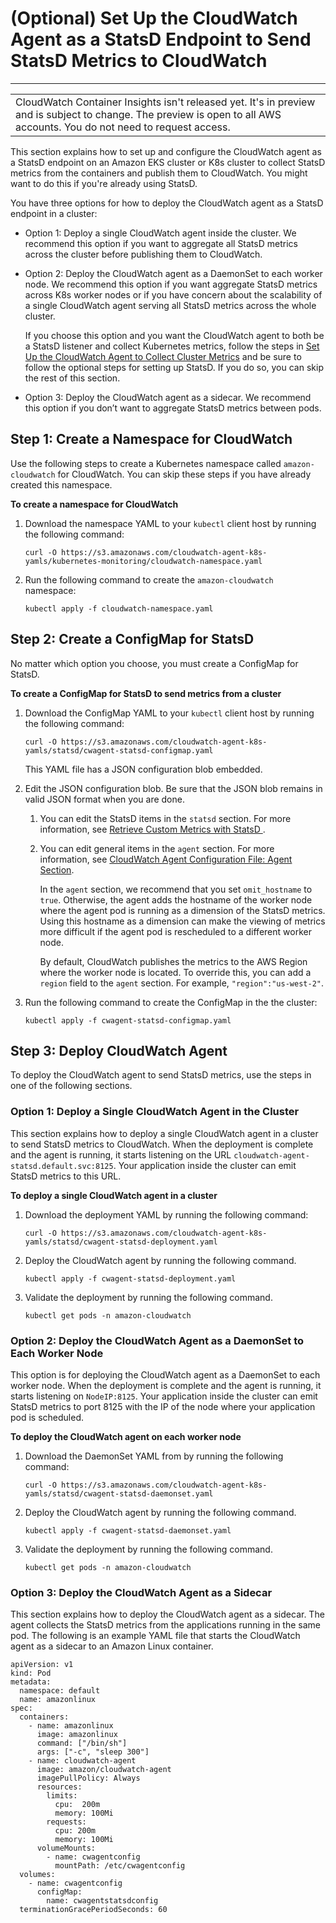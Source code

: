 # \(Optional\) Set Up the CloudWatch Agent as a StatsD Endpoint to Send StatsD Metrics to CloudWatch<a name="Container-Insights-setup-StatsD"></a>


****  

|  | 
| --- |
| CloudWatch Container Insights isn't released yet\. It's in preview and is subject to change\. The preview is open to all AWS accounts\. You do not need to request access\. | 

This section explains how to set up and configure the CloudWatch agent as a StatsD endpoint on an Amazon EKS cluster or K8s cluster to collect StatsD metrics from the containers and publish them to CloudWatch\. You might want to do this if you're already using StatsD\.

You have three options for how to deploy the CloudWatch agent as a StatsD endpoint in a cluster:
+ Option 1: Deploy a single CloudWatch agent inside the cluster\. We recommend this option if you want to aggregate all StatsD metrics across the cluster before publishing them to CloudWatch\.
+ Option 2: Deploy the CloudWatch agent as a DaemonSet to each worker node\. We recommend this option if you want aggregate StatsD metrics across K8s worker nodes or if you have concern about the scalability of a single CloudWatch agent serving all StatsD metrics across the whole cluster\.

  If you choose this option and you want the CloudWatch agent to both be a StatsD listener and collect Kubernetes metrics, follow the steps in [Set Up the CloudWatch Agent to Collect Cluster Metrics](Container-Insights-setup-metrics.md) and be sure to follow the optional steps for setting up StatsD\. If you do so, you can skip the rest of this section\.
+ Option 3: Deploy the CloudWatch agent as a sidecar\. We recommend this option if you don’t want to aggregate StatsD metrics between pods\.

## Step 1: Create a Namespace for CloudWatch<a name="create-namespace-statsd"></a>

Use the following steps to create a Kubernetes namespace called `amazon-cloudwatch` for CloudWatch\. You can skip these steps if you have already created this namespace\.

**To create a namespace for CloudWatch**

1. Download the namespace YAML to your `kubectl` client host by running the following command:

   ```
   curl -O https://s3.amazonaws.com/cloudwatch-agent-k8s-yamls/kubernetes-monitoring/cloudwatch-namespace.yaml
   ```

1. Run the following command to create the `amazon-cloudwatch` namespace:

   ```
   kubectl apply -f cloudwatch-namespace.yaml
   ```

## Step 2: Create a ConfigMap for StatsD<a name="Container-Insights-setup-StatsD-ConfigMap"></a>

No matter which option you choose, you must create a ConfigMap for StatsD\.

**To create a ConfigMap for StatsD to send metrics from a cluster**

1. Download the ConfigMap YAML to your `kubectl` client host by running the following command:

   ```
   curl -O https://s3.amazonaws.com/cloudwatch-agent-k8s-yamls/statsd/cwagent-statsd-configmap.yaml
   ```

   This YAML file has a JSON configuration blob embedded\. 

1. Edit the JSON configuration blob\. Be sure that the JSON blob remains in valid JSON format when you are done\.

   1. You can edit the StatsD items in the `statsd` section\. For more information, see [Retrieve Custom Metrics with StatsD ](CloudWatch-Agent-custom-metrics-statsd.md)\.

   1. You can edit general items in the `agent` section\. For more information, see [ CloudWatch Agent Configuration File: Agent Section](CloudWatch-Agent-Configuration-File-Details.md#CloudWatch-Agent-Configuration-File-Agentsection)\.

      In the `agent` section, we recommend that you set `omit_hostname` to `true`\. Otherwise, the agent adds the hostname of the worker node where the agent pod is running as a dimension of the StatsD metrics\. Using this hostname as a dimension can make the viewing of metrics more difficult if the agent pod is rescheduled to a different worker node\.

      By default, CloudWatch publishes the metrics to the AWS Region where the worker node is located\. To override this, you can add a `region` field to the `agent` section\. For example, `"region":"us-west-2"`\.

1. Run the following command to create the ConfigMap in the the cluster:

   ```
   kubectl apply -f cwagent-statsd-configmap.yaml
   ```

## Step 3: Deploy CloudWatch Agent<a name="Container-Insights-setup-StatsD-Deploy"></a>

To deploy the CloudWatch agent to send StatsD metrics, use the steps in one of the following sections\.

### Option 1: Deploy a Single CloudWatch Agent in the Cluster<a name="Container-Insights-setup-StatsD-single"></a>

This section explains how to deploy a single CloudWatch agent in a cluster to send StatsD metrics to CloudWatch\. When the deployment is complete and the agent is running, it starts listening on the URL `cloudwatch-agent-statsd.default.svc:8125`\. Your application inside the cluster can emit StatsD metrics to this URL\.

**To deploy a single CloudWatch agent in a cluster**

1. Download the deployment YAML by running the following command:

   ```
   curl -O https://s3.amazonaws.com/cloudwatch-agent-k8s-yamls/statsd/cwagent-statsd-deployment.yaml
   ```

1. Deploy the CloudWatch agent by running the following command\.

   ```
   kubectl apply -f cwagent-statsd-deployment.yaml
   ```

1. Validate the deployment by running the following command\.

   ```
   kubectl get pods -n amazon-cloudwatch
   ```

### Option 2: Deploy the CloudWatch Agent as a DaemonSet to Each Worker Node<a name="Container-Insights-setup-StatsD-each-worker"></a>

This option is for deploying the CloudWatch agent as a DaemonSet to each worker node\. When the deployment is complete and the agent is running, it starts listening on `NodeIP:8125`\. Your application inside the cluster can emit StatsD metrics to port 8125 with the IP of the node where your application pod is scheduled\.

**To deploy the CloudWatch agent on each worker node**

1. Download the DaemonSet YAML from by running the following command:

   ```
   curl -O https://s3.amazonaws.com/cloudwatch-agent-k8s-yamls/statsd/cwagent-statsd-daemonset.yaml
   ```

1. Deploy the CloudWatch agent by running the following command\.

   ```
   kubectl apply -f cwagent-statsd-daemonset.yaml
   ```

1. Validate the deployment by running the following command\.

   ```
   kubectl get pods -n amazon-cloudwatch
   ```

### Option 3: Deploy the CloudWatch Agent as a Sidecar<a name="Container-Insights-setup-StatsD-sidecar"></a>

This section explains how to deploy the CloudWatch agent as a sidecar\. The agent collects the StatsD metrics from the applications running in the same pod\. The following is an example YAML file that starts the CloudWatch agent as a sidecar to an Amazon Linux container\.

```
apiVersion: v1
kind: Pod
metadata:
  namespace: default
  name: amazonlinux
spec:
  containers:
    - name: amazonlinux
      image: amazonlinux
      command: ["/bin/sh"]
      args: ["-c", "sleep 300"]
    - name: cloudwatch-agent
      image: amazon/cloudwatch-agent
      imagePullPolicy: Always
      resources:
        limits:
          cpu:  200m
          memory: 100Mi
        requests:
          cpu: 200m
          memory: 100Mi
      volumeMounts:
        - name: cwagentconfig
          mountPath: /etc/cwagentconfig
  volumes:
    - name: cwagentconfig
      configMap:
        name: cwagentstatsdconfig
  terminationGracePeriodSeconds: 60
```